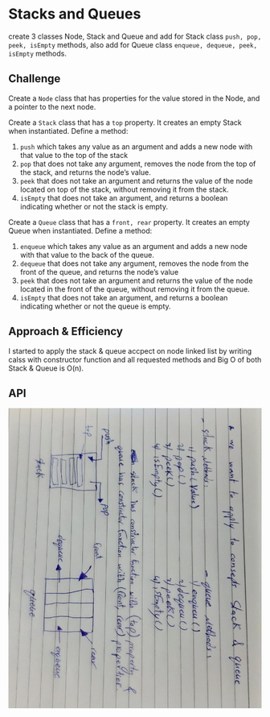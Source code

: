 # Stacks and Queues
<!-- Short summary or background information -->
create 3 classes Node, Stack and Queue and add for Stack class `push, pop, peek, isEmpty` methods, also add for Queue class `enqueue, dequeue, peek, isEmpty` methods.

## Challenge
<!-- Description of the challenge -->
Create a `Node` class that has properties for the value stored in the Node, and a pointer to the next node.

Create a `Stack` class that has a `top` property. It creates an empty Stack when instantiated.
Define a method:<br>
1. `push` which takes any value as an argument and adds a new node with that value to the top of the stack 
1. `pop` that does not take any argument, removes the node from the top of the stack, and returns the node’s value.
1. `peek` that does not take an argument and returns the value of the node located on top of the stack, without removing it from the stack.
1. `isEmpty` that does not take an argument, and returns a boolean indicating whether or not the stack is empty.

Create a `Queue` class that has a `front, rear` property. It creates an empty Queue when instantiated.
Define a method:<br>
1. `enqueue` which takes any value as an argument and adds a new node with that value to the back of the queue.
1. `dequeue` that does not take any argument, removes the node from the front of the queue, and returns the node’s value
1. `peek` that does not take an argument and returns the value of the node located in the front of the queue, without removing it from the queue.
1. `isEmpty` that does not take an argument, and returns a boolean indicating whether or not the queue is empty.

## Approach & Efficiency
<!-- What approach did you take? Why? What is the Big O space/time for this approach? -->
I started to apply the stack & queue accpect on node linked list by writing calss with constructor function and all requested methods and Big O of both Stack & Queue is O(n).

## API
<!-- Description of each method publicly available to your Stack and Queue-->
![](./assert/stack-and-queue.jpeg)
